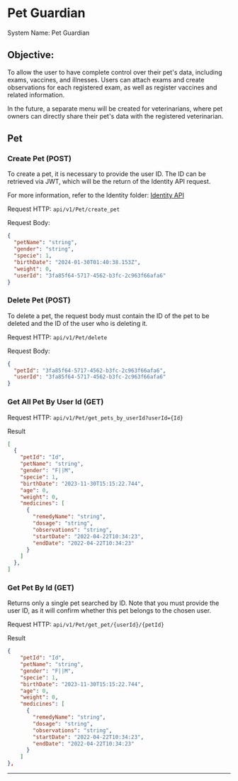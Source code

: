 # Pet Guardian


System Name: Pet Guardian

## Objective:

To allow the user to have complete control over their pet's data, including exams, vaccines, and illnesses. Users can attach exams and create observations for each registered exam, as well as register vaccines and related information.

In the future, a separate menu will be created for veterinarians, where pet owners can directly share their pet's data with the registered veterinarian.

## Pet

### Create Pet (POST)

To create a pet, it is necessary to provide the user ID. The ID can be retrieved via JWT, which will be the return of the Identity API request.

For more information, refer to the Identity folder:
<a href="https://github.com/PedroHumberto/pet_guardian/tree/main/src/services/PetGuardian/PetGuadian.API">Identity API </a>

Request HTTP: ``api/v1/Pet/create_pet``


Request Body:
```json
{
  "petName": "string",
  "gender": "string",
  "specie": 1,
  "birthDate": "2024-01-30T01:40:38.153Z",
  "weight": 0,
  "userId": "3fa85f64-5717-4562-b3fc-2c963f66afa6"
}
```

### Delete Pet (POST)

To delete a pet, the request body must contain the ID of the pet to be deleted and the ID of the user who is deleting it.

Request HTTP: ``api/v1/Pet/delete``


Request Body:
```json
{
  "petId": "3fa85f64-5717-4562-b3fc-2c963f66afa6",
  "userId": "3fa85f64-5717-4562-b3fc-2c963f66afa6"
}
```

### Get All Pet By User Id (GET)

Request HTTP: ``api/v1/Pet/get_pets_by_userId?userId={Id}``


Result
```json
[
  {
    "petId": "Id",
    "petName": "string",
    "gender": "F||M",
    "specie": 1,
    "birthDate": "2023-11-30T15:15:22.744",
    "age": 0,
    "weight": 0,
    "medicines": [
      {
        "remedyName": "string",
        "dosage": "string",
        "observations": "string",
        "startDate": "2022-04-22T10:34:23",
        "endDate": "2022-04-22T10:34:23"
      }
    ]
  },
]
```

### Get Pet By Id (GET)


Returns only a single pet searched by ID. Note that you must provide the user ID, as it will confirm whether this pet belongs to the chosen user.

Request HTTP: ``api/v1/Pet/get_pet/{userId}/{petId}``

Result
```json
{
    "petId": "Id",
    "petName": "string",
    "gender": "F||M",
    "specie": 1,
    "birthDate": "2023-11-30T15:15:22.744",
    "age": 0,
    "weight": 0,
    "medicines": [
      {
        "remedyName": "string",
        "dosage": "string",
        "observations": "string",
        "startDate": "2022-04-22T10:34:23",
        "endDate": "2022-04-22T10:34:23"
      }
    ]
},

```

---

## 